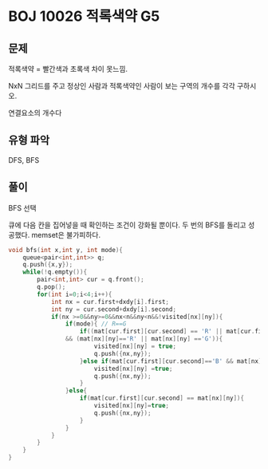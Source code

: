 # BOJ 10026 적록색약 G5

## 문제

적록색약 = 빨간색과 초록색 차이 못느낌.

NxN 그리드를 주고 정상인 사람과 적록색약인 사람이 보는 구역의 개수를 각각 구하시오.

연결요소의 개수다

## 유형 파악

DFS, BFS

## 풀이

BFS 선택

큐에 다음 칸을 집어넣을 때 확인하는 조건이 강화될 뿐이다. 두 번의 BFS를 돌리고 성공했다. memset은 불가피하다.

```cpp
void bfs(int x,int y, int mode){
    queue<pair<int,int>> q;
    q.push({x,y});
    while(!q.empty()){
        pair<int,int> cur = q.front();
        q.pop();
        for(int i=0;i<4;i++){
            int nx = cur.first+dxdy[i].first;
            int ny = cur.second+dxdy[i].second;
            if(nx >=0&&ny>=0&&nx<n&&ny<n&&!visited[nx][ny]){
                if(mode){ // R==G
                    if((mat[cur.first][cur.second] == 'R' || mat[cur.first][cur.second] == 'G')
                && (mat[nx][ny]=='R' || mat[nx][ny] =='G')){
                        visited[nx][ny] = true;
                        q.push({nx,ny});
                    }else if(mat[cur.first][cur.second]=='B' && mat[nx][ny] == 'B'){
                        visited[nx][ny] =true;
                        q.push({nx,ny});
                    }
                }else{
                    if(mat[cur.first][cur.second] == mat[nx][ny]){
                        visited[nx][ny]=true;
                        q.push({nx,ny});
                    }
                }
            }
        }
    }
}
```